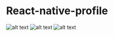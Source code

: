 # React-native-profile

![alt text](https://user-images.githubusercontent.com/31764710/57010864-2e6f0f00-6c29-11e9-91f8-d9dd23a7bb3d.JPG)
![alt text](https://user-images.githubusercontent.com/31764710/57010866-2fa03c00-6c29-11e9-9f0f-d8cbd8e29495.JPG)
![alt text](https://user-images.githubusercontent.com/31764710/57010869-3038d280-6c29-11e9-8029-97f43ea46e84.JPG)
